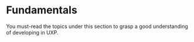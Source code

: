 # Fundamentals

You must-read the topics under this section to grasp a good understanding of developing in UXP.

